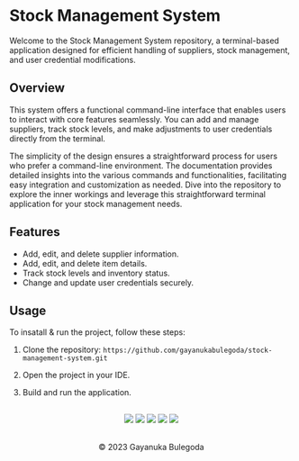 # Stock Management System

Welcome to the Stock Management System repository, a terminal-based application designed for efficient handling of suppliers, stock management, and user credential modifications.

## Overview

This system offers a functional command-line interface that enables users to interact with core features seamlessly. You can add and manage suppliers, track stock levels, and make adjustments to user credentials directly from the terminal. 

The simplicity of the design ensures a straightforward process for users who prefer a command-line environment. The documentation provides detailed insights into the various commands and functionalities, facilitating easy integration and customization as needed. Dive into the repository to explore the inner workings and leverage this straightforward terminal application for your stock management needs.

## Features

- Add, edit, and delete supplier information.
- Add, edit, and delete item details.
- Track stock levels and inventory status.
- Change and update user credentials securely.

## Usage

To insatall & run the project, follow these steps:

   1) Clone the repository:
     ```
        https://github.com/gayanukabulegoda/stock-management-system.git
     ```
    
   2) Open the project in your IDE.

   3) Build and run the application.

##
<div align="center">
<a href="https://github.com/gayanukabulegoda" target="blank"><img src = "https://img.shields.io/badge/GitHub-100000?style=for-the-badge&logo=github&logoColor=white"></a>
<a href="https://www.geany.org/" target="blank"><img src = "https://img.shields.io/badge/Geany-100000?style=for-the-badge&logo=editorconfig&logoColor=white"></a>
<a href="https://jdk.java.net/java-se-ri/11-MR2" target="blank"><img src = "https://img.shields.io/badge/Java-100000?style=for-the-badge&logo=openjdk&logoColor=white"></a>
<a href="https://gitlab.gnome.org/GNOME/gnome-terminal" target="blank"><img src = "https://img.shields.io/badge/Gnome%20terminal-100000?style=for-the-badge&logo=gnome%20terminal&logoColor=white"></a>
<a href="https://linuxmint.com/download_all.php" target="blank"><img src = "https://img.shields.io/badge/Linux_Mint-100000?style=for-the-badge&logo=linux-mint&logoColor=white"></a>
</div> <br>
<p align="center">
  &copy; 2023 Gayanuka Bulegoda
</p>

